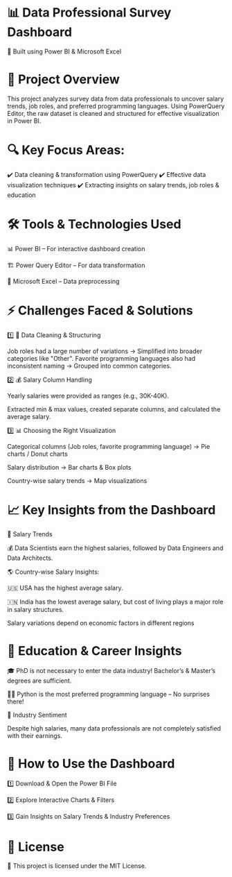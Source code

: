 # 📊 Data Professional Survey Dashboard
🚀 Built using Power BI & Microsoft Excel
 
# 📌 Project Overview    

This project analyzes survey data from data professionals to uncover salary trends, job roles, and preferred programming languages. Using PowerQuery Editor, the raw dataset is cleaned and structured for effective visualization in Power BI.

# 🔍 Key Focus Areas:

✔️ Data cleaning & transformation using PowerQuery
✔️ Effective data visualization techniques
✔️ Extracting insights on salary trends, job roles & education

# 🛠 Tools & Technologies Used

📊 Power BI – For interactive dashboard creation

🏗 Power Query Editor – For data transformation

📄 Microsoft Excel – Data preprocessing

# ⚡ Challenges Faced & Solutions

1️⃣ 🔄 Data Cleaning & Structuring

Job roles had a large number of variations → Simplified into broader categories like "Other".
Favorite programming languages also had inconsistent naming → Grouped into common categories.

2️⃣ 💰 Salary Column Handling

Yearly salaries were provided as ranges (e.g., 30K-40K).

Extracted min & max values, created separate columns, and calculated the average salary.

3️⃣ 📊 Choosing the Right Visualization

Categorical columns (Job roles, favorite programming language) → Pie charts / Donut charts

Salary distribution → Bar charts & Box plots

Country-wise salary trends → Map visualizations

# 📈 Key Insights from the Dashboard

📌 Salary Trends

💰 Data Scientists earn the highest salaries, followed by Data Engineers and Data Architects.

🌎 Country-wise Salary Insights:

🇺🇸 USA has the highest average salary.

🇮🇳 India has the lowest average salary, but cost of living plays a major role in salary structures.

Salary variations depend on economic factors in different regions

# 📌 Education & Career Insights

🎓 PhD is not necessary to enter the data industry! Bachelor’s & Master’s degrees are sufficient.

🧑‍💻 Python is the most preferred programming language – No surprises there!

📌 Industry Sentiment

Despite high salaries, many data professionals are not completely satisfied with their earnings.

# 🚀 How to Use the Dashboard

1️⃣ Download & Open the Power BI File

2️⃣ Explore Interactive Charts & Filters

3️⃣ Gain Insights on Salary Trends & Industry Preferences

# 📜 License

📝 This project is licensed under the MIT License.

